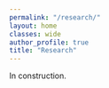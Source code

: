 ```yaml
---
permalink: "/research/"
layout: home
classes: wide
author_profile: true
title: "Research"
---
```


In construction.